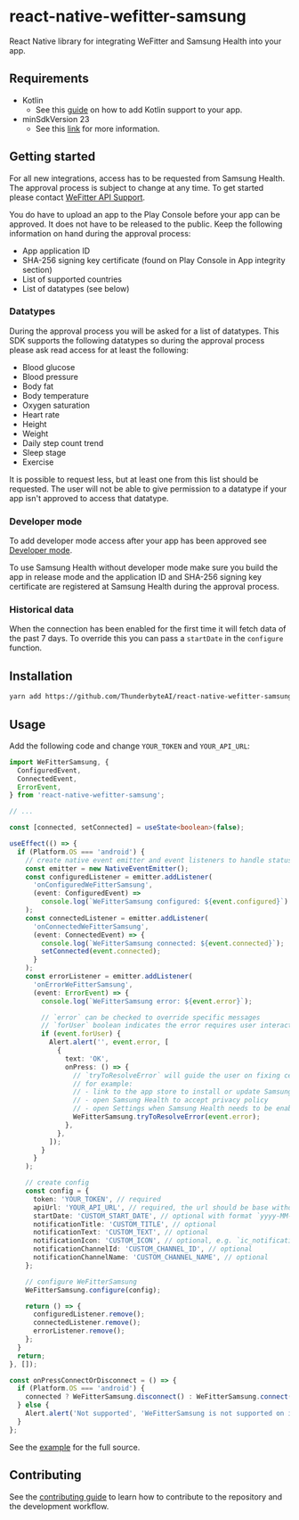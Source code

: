 # react-native-wefitter-samsung

React Native library for integrating WeFitter and Samsung Health into your app.

## Requirements

- Kotlin
  - See this [guide](https://developer.android.com/kotlin/add-kotlin) on how to add Kotlin support to your app.
- minSdkVersion 23
  - See this [link](https://developer.android.com/studio/publish/versioning#minsdkversion) for more information.

## Getting started

For all new integrations, access has to be requested from Samsung Health. The approval process is subject to change at any time. To get started please contact [WeFitter API Support](mailto:api-support@wefitter.com).

You do have to upload an app to the Play Console before your app can be approved. It does not have to be released to the public. Keep the following information on hand during the approval process:

- App application ID
- SHA-256 signing key certificate (found on Play Console in App integrity section)
- List of supported countries
- List of datatypes (see below)

### Datatypes

During the approval process you will be asked for a list of datatypes. This SDK supports the following datatypes so during the approval process please ask read access for at least the following:

- Blood glucose
- Blood pressure
- Body fat
- Body temperature
- Oxygen saturation
- Heart rate
- Height
- Weight
- Daily step count trend
- Sleep stage
- Exercise

It is possible to request less, but at least one from this list should be requested. The user will not be able to give permission to a datatype if your app isn't approved to access that datatype.

### Developer mode

To add developer mode access after your app has been approved see [Developer mode](https://developer.samsung.com/health/android/data/guide/dev-mode.html).

To use Samsung Health without developer mode make sure you build the app in release mode and the application ID and SHA-256 signing key certificate are registered at Samsung Health during the approval process.

### Historical data

When the connection has been enabled for the first time it will fetch data of the past 7 days. To override this you can pass a `startDate` in the `configure` function.

## Installation

```sh
yarn add https://github.com/ThunderbyteAI/react-native-wefitter-samsung.git#v1.3.0
```

## Usage

Add the following code and change `YOUR_TOKEN` and `YOUR_API_URL`:

```ts
import WeFitterSamsung, {
  ConfiguredEvent,
  ConnectedEvent,
  ErrorEvent,
} from 'react-native-wefitter-samsung';

// ...

const [connected, setConnected] = useState<boolean>(false);

useEffect(() => {
  if (Platform.OS === 'android') {
    // create native event emitter and event listeners to handle status updates
    const emitter = new NativeEventEmitter();
    const configuredListener = emitter.addListener(
      'onConfiguredWeFitterSamsung',
      (event: ConfiguredEvent) =>
        console.log(`WeFitterSamsung configured: ${event.configured}`)
    );
    const connectedListener = emitter.addListener(
      'onConnectedWeFitterSamsung',
      (event: ConnectedEvent) => {
        console.log(`WeFitterSamsung connected: ${event.connected}`);
        setConnected(event.connected);
      }
    );
    const errorListener = emitter.addListener(
      'onErrorWeFitterSamsung',
      (event: ErrorEvent) => {
        console.log(`WeFitterSamsung error: ${event.error}`);

        // `error` can be checked to override specific messages
        // `forUser` boolean indicates the error requires user interaction
        if (event.forUser) {
          Alert.alert('', event.error, [
            {
              text: 'OK',
              onPress: () => {
                // `tryToResolveError` will guide the user on fixing certain errors
                // for example:
                // - link to the app store to install or update Samsung Health
                // - open Samsung Health to accept privacy policy
                // - open Settings when Samsung Health needs to be enabled
                WeFitterSamsung.tryToResolveError(event.error);
              },
            },
          ]);
        }
      }
    );

    // create config
    const config = {
      token: 'YOUR_TOKEN', // required
      apiUrl: 'YOUR_API_URL', // required, the url should be base without `v1/ingest/` as the library will append this. For example: `https://api.wefitter.com/api/`
      startDate: 'CUSTOM_START_DATE', // optional with format `yyyy-MM-dd`, by default data of the past 7 days will be uploaded
      notificationTitle: 'CUSTOM_TITLE', // optional
      notificationText: 'CUSTOM_TEXT', // optional
      notificationIcon: 'CUSTOM_ICON', // optional, e.g. `ic_notification` placed in either drawable, mipmap or raw
      notificationChannelId: 'CUSTOM_CHANNEL_ID', // optional
      notificationChannelName: 'CUSTOM_CHANNEL_NAME', // optional
    };

    // configure WeFitterSamsung
    WeFitterSamsung.configure(config);

    return () => {
      configuredListener.remove();
      connectedListener.remove();
      errorListener.remove();
    };
  }
  return;
}, []);

const onPressConnectOrDisconnect = () => {
  if (Platform.OS === 'android') {
    connected ? WeFitterSamsung.disconnect() : WeFitterSamsung.connect();
  } else {
    Alert.alert('Not supported', 'WeFitterSamsung is not supported on iOS');
  }
};
```

See the [example](example/src/App.tsx) for the full source.

## Contributing

See the [contributing guide](CONTRIBUTING.md) to learn how to contribute to the repository and the development workflow.

